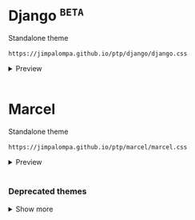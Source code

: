 <br>

# Django <sup>`BETA`</sup>
Standalone theme
```
https://jimpalompa.github.io/ptp/django/django.css
```
<details>
  <summary>Preview</summary>
  <br>
  
  No previews available yet : (
  <br>

</details>
<br>

# Marcel
Standalone theme
```
https://jimpalompa.github.io/ptp/marcel/marcel.css
```
<details>
  <summary>Preview</summary>
  <br>

  ![Marcel preview huge view](marcel/assets/previews/preview-cover-view.jpg)
  ![Marcel preview huge view](marcel/assets/previews/preview-huge-view.jpg)
  ![Marcel preview list view](marcel/assets/previews/preview-list-view.jpg)
  <br>

</details>
<br>

### Deprecated themes
<details>
  <summary>Show more</summary>
  <br>

  **Broomhilda** standalone theme
  ```
  https://jimpalompa.github.io/ptp/old/broomhilda/broomhilda.css
  ```
  
  **Shosanna** standalone theme
  ```
  https://jimpalompa.github.io/ptp/old/shosanna/shosanna.css
  ```
  <br>

</details>
<br>
